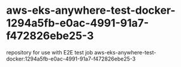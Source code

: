 # aws-eks-anywhere-test-docker-1294a5fb-e0ac-4991-91a7-f472826ebe25-3
repository for use with E2E test job aws-eks-anywhere-test-docker:1294a5fb-e0ac-4991-91a7-f472826ebe25-3
